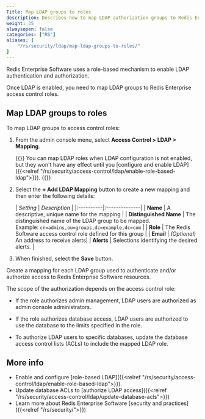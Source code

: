 ```yaml
---
Title: Map LDAP groups to roles
description: Describes how to map LDAP authorization groups to Redis Enterprise roles using the admin console.
weight: 35
alwaysopen: false
categories: ["RS"]
aliases: [
    "/rs/security/ldap/map-ldap-groups-to-roles/"
]
---
```


Redis Enterprise Software uses a role-based mechanism to enable LDAP authentication and authorization.  

Once LDAP is enabled, you need to map LDAP groups to Redis Enterprise access control roles.

## Map LDAP groups to roles

To map LDAP groups to access control roles:

1. From the admin console menu, select **Access Control > LDAP > Mapping**.

    {{<note>}}
You can map LDAP roles when LDAP configuration is not enabled, but they won't have any effect until you [configure and enable LDAP]({{<relref "/rs/security/access-control/ldap/enable-role-based-ldap">}}).
    {{</note>}}

1.  Select the **+ Add LDAP Mapping** button to create a new mapping and then enter the following details:

    | _Setting_ | _Description_ | 
|:----------|:--------------|
| **Name** | A descriptive, unique name for the mapping |
| **Distinguished Name** | The distinguished name of the LDAP group to be mapped.  <br/>Example: `cn=admins,ou=groups,dc=example,dc=com` |
| **Role** | The Redis Software access control role defined for this group |
| **Email** | _(Optional)_ An address to receive alerts|
| **Alerts**  | Selections identifying the desired alerts. |

1.  When finished, select the **Save** button.

Create a mapping for each LDAP group used to authenticate and/or authorize access to Redis Enterprise Software resources.

The scope of the authorization depends on the access control role:

- If the role authorizes admin management, LDAP users are authorized as admin console administrators.

- If the role authorizes database access, LDAP users are authorized to use the database to the limits specified in the role.

- To authorize LDAP users to specific databases, update the database access control lists (ACLs) to include the mapped LDAP role.

## More info

- Enable and configure [role-based LDAP]({{<relref "/rs/security/access-control/ldap/enable-role-based-ldap">}})
- Update database ACLs to [authorize LDAP access]({{<relref "/rs/security/access-control/ldap/update-database-acls">}})
- Learn more about Redis Enterprise Software [security and practices]({{<relref "/rs/security/">}})
